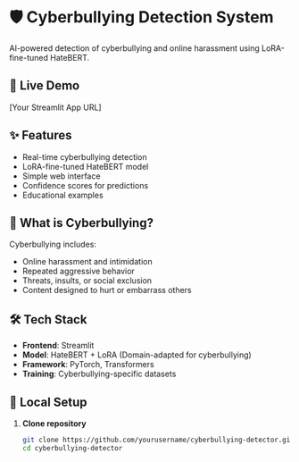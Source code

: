 # 🛡️ Cyberbullying Detection System

AI-powered detection of cyberbullying and online harassment using LoRA-fine-tuned HateBERT.

## 🚀 Live Demo

[Your Streamlit App URL]

## ✨ Features

- Real-time cyberbullying detection
- LoRA-fine-tuned HateBERT model
- Simple web interface
- Confidence scores for predictions
- Educational examples

## 🎯 What is Cyberbullying?

Cyberbullying includes:

- Online harassment and intimidation
- Repeated aggressive behavior
- Threats, insults, or social exclusion
- Content designed to hurt or embarrass others

## 🛠️ Tech Stack

- **Frontend**: Streamlit
- **Model**: HateBERT + LoRA (Domain-adapted for cyberbullying)
- **Framework**: PyTorch, Transformers
- **Training**: Cyberbullying-specific datasets

## 🔧 Local Setup

1. **Clone repository**
   ```bash
   git clone https://github.com/yourusername/cyberbullying-detector.git
   cd cyberbullying-detector
